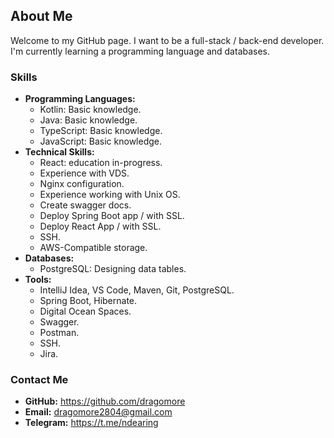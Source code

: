 ## About Me

Welcome to my GitHub page. I want to be a full-stack / back-end developer. I'm currently learning a programming language and databases.

### Skills

* **Programming Languages:**
    * Kotlin:  Basic knowledge.
    * Java:  Basic knowledge.
    * TypeScript: Basic knowledge.
    * JavaScript: Basic knowledge.
* **Technical Skills:**
    * React: education in-progress.
    * Experience with VDS.
    * Nginx configuration.
    * Experience working with Unix OS.
    * Create swagger docs.
    * Deploy Spring Boot app / with SSL.
    * Deploy React App / with SSL.
    * SSH.
    * AWS-Compatible storage.
* **Databases:**
    * PostgreSQL: Designing data tables.
* **Tools:**
    * IntelliJ Idea, VS Code, Maven, Git, PostgreSQL.
    * Spring Boot, Hibernate.
    * Digital Ocean Spaces.
    * Swagger.
    * Postman.
    * SSH.
    * Jira.

### Contact Me
* **GitHub:** https://github.com/dragomore
* **Email:** dragomore2804@gmail.com
* **Telegram:** https://t.me/ndearing
